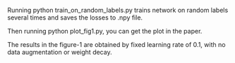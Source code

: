 


Running python train_on_random_labels.py trains network on random labels several times and saves the losses to .npy file. 

Then running python plot_fig1.py, you can get the plot in the paper. 


The results in the figure-1 are obtained by fixed learning rate of 0.1, with
no data augmentation or weight decay.